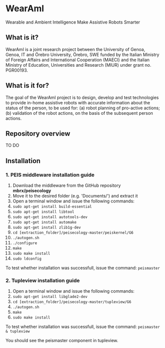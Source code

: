 # WearAmI
 Wearable and Ambient Intelligence Make Assistive Robots Smarter
 
## What is it?
WearAmI is a joint research project between the University of Genoa, 
Genoa, IT and Örebro University, Örebro, SWE funded by the Italian 
Ministry of Foreign Affairs and International Cooperation (MAECI) and 
the Italian Ministry of Education, Universities and Research (MIUR) 
under grant no. PGR00193.

## What is it for?
The goal of the WearAmI project is to design, develop and test 
technologies to provide in-home assistive robots with accurate 
information about the status of the person, to be used for: (a) robot 
planning of pro-active actions; (b) validation of the robot actions, on 
the basis of the subsequent person actions.

## Repository overview
TO DO

## Installation
### 1. PEIS middleware installation guide
1. Download the middleware from the GitHub repository **mbrx/peisecology**
2. Move it to the desired folder (e.g. 'Documents/') and extract it
3. Open a terminal window and issue the following commands:
4. `sudo apt-get install build-essential`
5. `sudo apt-get install libtool`
6. `sudo apt-get install autotools-dev`
7. `sudo apt-get install automake`
8. `sudo apt-get install zlib1g-dev`
8. `cd [extraction_folder]/peisecology-master/peiskernel/G6`
9. `./autogen.sh`
10. `./configure`
11. `make`
12. `sudo make install`
13. `sudo ldconfig`

To test whether installation was successfull, issue the command:
`peismaster`

### 2. Tupleview installation guide
1. Open a terminal window and issue the following commands:
2. `sudo apt-get install libglade2-dev`
3. `cd [extraction_folder]/peisecology-master/tupleview/G6`
4. `./autogen.sh`
5. `make`
6. `sudo make install`

To test whether installation was successfull, issue the command:
`peismaster & tupleview`

You should see the peismaster component in tupleview.
